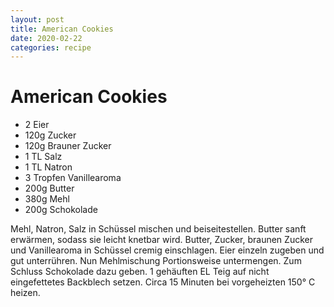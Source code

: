 ```yaml
---
layout: post
title: American Cookies
date: 2020-02-22
categories: recipe
---
```

# American Cookies

- 2 Eier
- 120g Zucker
- 120g Brauner Zucker
- 1 TL Salz
- 1 TL Natron
- 3 Tropfen Vanillearoma
- 200g Butter
- 380g Mehl
- 200g Schokolade

Mehl, Natron, Salz in Schüssel mischen und beiseitestellen.
Butter sanft erwärmen, sodass sie leicht knetbar wird.
Butter, Zucker, braunen Zucker und Vanillearoma in Schüssel cremig einschlagen. Eier einzeln zugeben und gut unterrühren.
Nun Mehlmischung Portionsweise untermengen. Zum Schluss Schokolade dazu geben. 1 gehäuften EL Teig auf nicht eingefettetes Backblech setzen.
Circa 15 Minuten bei vorgeheizten 150° C heizen.

